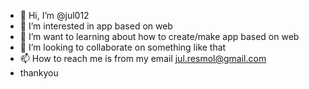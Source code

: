 - 👋 Hi, I’m @jul012
- 👀 I’m interested in app based on web
- 🌱 I’m want to learning about how to create/make app based on web
- 💞️ I’m looking to collaborate on something like that
- 📫 How to reach me is from my email jul.resmol@gmail.com
- thankyou

<!---
jul012/jul012 is a ✨ special ✨ repository because its `README.md` (this file) appears on your GitHub profile.
You can click the Preview link to take a look at your changes.
--->
